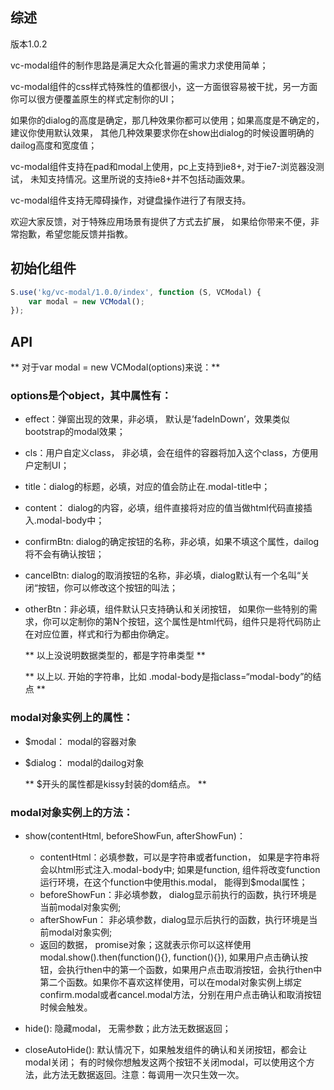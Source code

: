 ## 综述

版本1.0.2

vc-modal组件的制作思路是满足大众化普遍的需求力求使用简单；

vc-modal组件的css样式特殊性的值都很小，这一方面很容易被干扰，另一方面你可以很方便覆盖原生的样式定制你的UI；

如果你的dialog的高度是确定，那几种效果你都可以使用；如果高度是不确定的，建议你使用默认效果， 其他几种效果要求你在show出dialog的时候设置明确的dailog高度和宽度值；

vc-modal组件支持在pad和modal上使用，pc上支持到ie8+, 对于ie7-浏览器没测试， 未知支持情况。这里所说的支持ie8+并不包括动画效果。


vc-modal组件支持无障碍操作，对键盘操作进行了有限支持。

欢迎大家反馈，对于特殊应用场景有提供了方式去扩展， 如果给你带来不便，非常抱歉，希望您能反馈并指教。

## 初始化组件
```javascript
S.use('kg/vc-modal/1.0.0/index', function (S, VCModal) {
    var modal = new VCModal();
});
```


## API
** 对于var modal = new VCModal(options)来说：**

### options是个object，其中属性有：
* effect：弹窗出现的效果，非必填， 默认是’fadeInDown’，效果类似bootstrap的modal效果；
* cls：用户自定义class， 非必填，会在组件的容器将加入这个class，方便用户定制UI；
* title：dialog的标题，必填，对应的值会防止在.modal-title中；
* content： dialog的内容，必填，组件直接将对应的值当做html代码直接插入.modal-body中；
* confirmBtn: dialog的确定按钮的名称，非必填，如果不填这个属性，dailog将不会有确认按钮；
* cancelBtn: dialog的取消按钮的名称，非必填，dialog默认有一个名叫“关闭“按钮，你可以修改这个按钮的叫法；
* otherBtn：非必填，组件默认只支持确认和关闭按钮， 如果你一些特别的需求，你可以定制你的第N个按钮，这个属性是html代码，组件只是将代码防止在对应位置，样式和行为都由你确定。

    ** 以上没说明数据类型的，都是字符串类型 **
    
    ** 以上以. 开始的字符串，比如 .modal-body是指class=“modal-body”的结点 **
 


### modal对象实例上的属性：
* $modal： modal的容器对象
* $dialog： modal的dailog对象

    ** $开头的属性都是kissy封装的dom结点。 **


### modal对象实例上的方法：
* show(contentHtml, beforeShowFun, afterShowFun)：
    * contentHtml：必填参数，可以是字符串或者function， 如果是字符串将会以html形式注入.modal-body中;
如果是function, 组件将改变function运行环境，在这个function中使用this.modal， 能得到$modal属性；
	* beforeShowFun：非必填参数， dialog显示前执行的函数，执行环境是当前modal对象实例;
	* afterShowFun： 非必填参数，dialog显示后执行的函数，执行环境是当前modal对象实例;
    * 返回的数据， promise对象；这就表示你可以这样使用modal.show().then(function(){}, function(){}), 如果用户点击确认按钮，会执行then中的第一个函数，如果用户点击取消按钮，会执行then中第二个函数。如果你不喜欢这样使用，可以在modal对象实例上绑定confirm.modal或者cancel.modal方法，分别在用户点击确认和取消按钮时候会触发。


* hide(): 隐藏modal， 无需参数；此方法无数据返回；

* closeAutoHide():  默认情况下，如果触发组件的确认和关闭按钮，都会让modal关闭； 有的时候你想触发这两个按钮不关闭modal，可以使用这个方法，此方法无数据返回。注意：每调用一次只生效一次。


